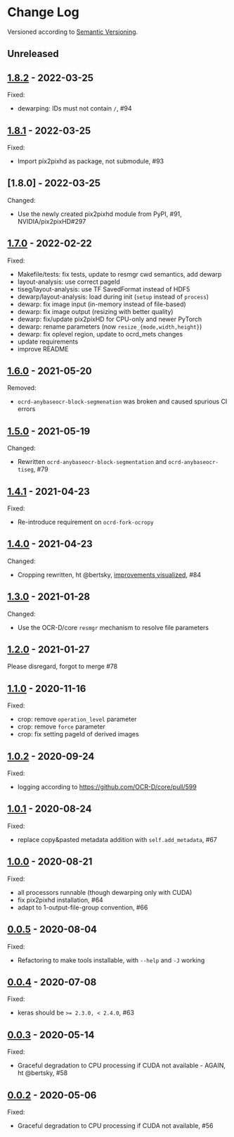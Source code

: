 Change Log
==========
Versioned according to [Semantic Versioning](http://semver.org/).

## Unreleased

## [1.8.2] - 2022-03-25

Fixed:

  * dewarping: IDs must not contain `/`, #94

## [1.8.1] - 2022-03-25

Fixed:

  * Import pix2pixhd as package, not submodule, #93

## [1.8.0] - 2022-03-25

Changed:

* Use the newly created pix2pixhd module from PyPI, #91, NVIDIA/pix2pixHD#297

## [1.7.0] - 2022-02-22

Fixed:

* Makefile/tests: fix tests, update to resmgr cwd semantics, add dewarp
* layout-analysis: use correct pageId
* tiseg/layout-analysis: use TF SavedFormat instead of HDF5
* dewarp/layout-analysis: load during init (`setup` instead of `process`)
* dewarp: fix image input (in-memory instead of file-based)
* dewarp: fix image output (resizing with better quality)
* dewarp: fix/update pix2pixHD for CPU-only and newer PyTorch
* dewarp: rename parameters (now `resize_{mode,width,height}`)
* dewarp: fix oplevel region, update to ocrd_mets changes
* update requirements
* improve README

## [1.6.0] - 2021-05-20

Removed:

  * `ocrd-anybaseocr-block-segmenation` was broken and caused spurious CI errors

## [1.5.0] - 2021-05-19

Changed:

  * Rewritten `ocrd-anybaseocr-block-segmentation` and `ocrd-anybaseocr-tiseg`, #79

## [1.4.1] - 2021-04-23

Fixed:

  * Re-introduce requirement on `ocrd-fork-ocropy`

## [1.4.0] - 2021-04-23

Changed:

  * Cropping rewritten, ht @bertsky, [improvements visualized](https://bertsky.github.io/ocrd_anybaseocr), #84

## [1.3.0] - 2021-01-28

Changed:

  * Use the OCR-D/core `resmgr` mechanism to resolve file parameters

## [1.2.0] - 2021-01-27

Please disregard, forgot to merge #78

## [1.1.0] - 2020-11-16

Fixed:

  * crop: remove `operation_level` parameter
  * crop: remove `force` parameter
  * crop: fix setting pageId of derived images

## [1.0.2] - 2020-09-24

Fixed:

  * logging according to https://github.com/OCR-D/core/pull/599

## [1.0.1] - 2020-08-24

Fixed:

  * replace copy&pasted metadata addition with `self.add_metadata`, #67

## [1.0.0] - 2020-08-21

Fixed:

  * all processors runnable (though dewarping only with CUDA)
  * fix pix2pixhd installation, #64
  * adapt to 1-output-file-group convention, #66

## [0.0.5] - 2020-08-04

Fixed:

  * Refactoring to make tools installable, with `--help` and `-J` working

## [0.0.4] - 2020-07-08

Fixed:

  * keras should be `>= 2.3.0, < 2.4.0`, #63

## [0.0.3] - 2020-05-14

Fixed:

  * Graceful degradation to CPU processing if CUDA not available - AGAIN, ht @bertsky, #58

## [0.0.2] - 2020-05-06

Fixed:

  * Graceful degradation to CPU processing if CUDA not available, #56

<!-- link-labels -->
[1.8.2]: ../../compare/v1.8.2...v1.8.1
[1.8.1]: ../../compare/v1.8.1...v1.8.0
[1.7.0]: ../../compare/v1.7.0...v1.6.0
[1.6.0]: ../../compare/v1.6.0...v1.5.0
[1.5.0]: ../../compare/v1.5.0...v1.4.1
[1.4.1]: ../../compare/v1.4.1...v1.4.0
[1.4.0]: ../../compare/v1.4.0...v1.3.0
[1.3.0]: ../../compare/v1.1.0...v1.2.0
[1.2.0]: ../../compare/v1.2.0...v1.1.0
[1.1.0]: ../../compare/v1.1.0...v1.0.2
[1.0.2]: ../../compare/v1.0.2...v1.0.1
[1.0.1]: ../../compare/v1.0.1...v1.0.0
[1.0.0]: ../../compare/v1.0.0...v0.0.5
[0.0.5]: ../../compare/v0.0.5...v0.0.4
[0.0.4]: ../../compare/v0.0.3...v0.0.4
[0.0.3]: ../../compare/v0.0.2...v0.0.3
[0.0.2]: ../../compare/HEAD...v0.0.2
